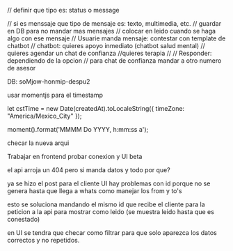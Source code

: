 // definir que tipo es: status o message

  // si es menssaje que tipo de mensaje es: texto, multimedia, etc. 
  // guardar en DB para no mandar mas mensajes 
  // colocar en leido cuando se haga algo con ese mensaje 
  // Usuarie manda mensaje: contestar con template de chatbot 
  //      chatbot: quieres apoyo inmediato (chatbot salud mental)
  //    quieres agendar un chat de confianza 
  //quieres terapia 
  // 
  // Responder: dependiendo de la opcion 
  // para chat de confianza mandar a otro numero de asesor 

DB: soMjow-honmip-despu2
  
usar momentjs para el timestamp 

let cstTime = new Date(createdAt).toLocaleString({
    timeZone: "America/Mexico_City" });

moment().format('MMMM Do YYYY, h:mm:ss a');

checar la nueva arqui 

Trabajar en frontend probar conexion y UI beta  

el api arroja un 404 pero si manda datos y todo por que?

ya se hizo el post para el cliente UI 
hay problemas con id porque no se genera hasta que llega a whats
como manejar los from y to's

esto se soluciona mandando el mismo id que recibe el cliente para la peticion a la api para mostrar como leido (se muestra leido hasta que es conestado)

  en UI se tendra que checar como filtrar para que solo aparezca los datos correctos y no repetidos. 